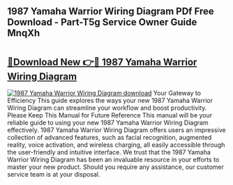 ## 1987 Yamaha Warrior Wiring Diagram PDf Free Download - Part-T5g Service Owner Guide MnqXh

# <h2><a href="http://dfo49zv.blite.top/?on=1987+Yamaha+Warrior+Wiring+Diagram">🔗Download New 👉🔴 1987 Yamaha Warrior Wiring Diagram</a></h2>

[![1987 Yamaha Warrior Wiring Diagram download](https://i.imgur.com/lujVjoI.png)](http://dfo49zv.blite.top/?on=1987+Yamaha+Warrior+Wiring+Diagram)
Your Gateway to Efficiency This guide explores the ways your new 1987 Yamaha Warrior Wiring Diagram can streamline your workflow and boost productivity. Please Keep This Manual for Future Reference This manual will be your reliable guide to using your new 1987 Yamaha Warrior Wiring Diagram effectively. 1987 Yamaha Warrior Wiring Diagram offers users an impressive collection of advanced features, such as facial recognition, augmented reality, voice activation, and wireless charging, all easily accessible through the user-friendly and intuitive interface. We trust that the 1987 Yamaha Warrior Wiring Diagram has been an invaluable resource in your efforts to master your new product. Should you require any assistance, our customer service team is at your disposal.
